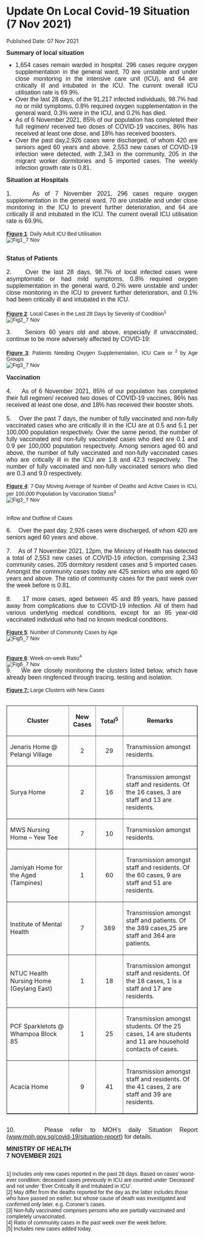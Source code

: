 <html>
    <meta http-equiv="Content-Type" content="text/html; charset=utf-8"/>
    <meta charset="utf-8"/>
    <title>Update On Local Covid-19 Situation (7 Nov 2021)</title>
    <body><h1>Update On Local Covid-19 Situation (7 Nov 2021)</h1>
    <p>Published Date: 07 Nov 2021</p> <p style="text-align: justify;"><span style="font-family: Arial;"><strong><span style="font-size: 16px;">Summary of local situation</span></strong></span></p><ul><li style="text-align: justify;"><span style="font-family: Arial; font-size: 16px;">1,654 cases remain warded in hospital. 296 cases require oxygen supplementation in the general ward, 70 are unstable and under close monitoring in the intensive care unit (ICU), and 64 are critically ill and intubated in the ICU. The current overall ICU utilisation rate is 69.9%.</span></li><li style="text-align: justify;"><span style="font-family: Arial; font-size: 16px;">Over the last 28 days, of the 91,217 infected individuals, 98.7% had no or mild symptoms, 0.8% required oxygen supplementation in the general ward, 0.3% were in the ICU, and 0.2% has died.</span></li><li style="text-align: justify;"><span style="font-family: Arial; font-size: 16px;">As of 6 November 2021, 85% of our population has completed their full regimen/ received two doses of COVID-19 vaccines, 86% has received at least one dose, and 18% has received boosters.</span></li><li style="text-align: justify;"><span style="font-family: Arial; font-size: 16px;">Over the past day,2,926 cases were discharged, of whom 420 are seniors aged 60 years and above. 2,553 new cases of COVID-19 infection were detected, with 2,343 in the community, 205 in the migrant worker dormitories and 5 imported cases. The weekly infection growth rate is 0.81.</span></li></ul><p style="text-align: justify;"><span style="font-family: Arial;"><span style="font-size: 16px;"><strong>Situation at Hospitals<br></strong><br>1. &nbsp; &nbsp;As of 7 November 2021, 296 cases require oxygen supplementation in the general ward, 70 are unstable and under close monitoring in the ICU to prevent further deterioration, and 64 are critically ill and intubated in the ICU. The current overall ICU utilisation rate is 69.9%.</span><br><br><b><u>Figure 1</u></b>:&nbsp;Daily Adult ICU Bed Utilisation<br><a href="/images/librariesprovider5/covid-19-chart-(pr)/fig1_7-nov.png?sfvrsn=23c959db_2"><img src="/images/librariesprovider5/covid-19-chart-(pr)/fig1_7-nov.png?sfvrsn=23c959db_2" data-displaymode="Original" alt="Fig1_7 Nov" title="Fig1_7 Nov" data-openoriginalimageonclick="true" style="float: left;"></a><br><br><strong><br><span style="font-size: 16px;">Status of Patients</span></strong><span style="font-size: 16px;"><br><br>2. &nbsp; &nbsp;Over the last 28 days, 98.7% of local infected cases were asymptomatic or had mild symptoms, 0.8% required oxygen supplementation in the general ward, 0.2% were unstable and under close monitoring in the ICU to prevent further deterioration,&nbsp;and 0.1% had been critically ill and intubated in the ICU.&nbsp;<br></span><br><b><u>Figure 2</u></b>:&nbsp;Local Cases in the Last 28 Days by Severity of Condition<sup>1</sup><br><a href="/images/librariesprovider5/covid-19-chart-(pr)/fig2_7-nov.png?sfvrsn=75b942c9_2"><img src="/images/librariesprovider5/covid-19-chart-(pr)/fig2_7-nov.png?sfvrsn=75b942c9_2" data-displaymode="Original" alt="Fig2_7 Nov" title="Fig2_7 Nov" data-openoriginalimageonclick="true" style="float: left;"></a><br><br><span style="font-size: 16px;">3. &nbsp; &nbsp;Seniors 60 years old and above, especially if unvaccinated, continue to be more adversely affected by COVID-19:&nbsp;</span><br><br><strong><u>Figure 3</u></strong>:&nbsp;Patients Needing Oxygen Supplementation, ICU Care or <sup>2</sup> by Age Groups<br><a href="/images/librariesprovider5/covid-19-chart-(pr)/fig3_7-nov.png?sfvrsn=b6a105ec_2"><img src="/images/librariesprovider5/covid-19-chart-(pr)/fig3_7-nov.png?sfvrsn=b6a105ec_2" data-displaymode="Original" alt="Fig3_7 Nov" title="Fig3_7 Nov" data-openoriginalimageonclick="true" style="float: left;"></a><br><br><span style="font-size: 16px;"><strong>Vaccination&nbsp;<br></strong><br>4. &nbsp; &nbsp;As of 6 November 2021, 85% of our population has completed their full regimen/ received two doses of COVID-19 vaccines, 86% has received at least one dose, and 18% has received their booster shots.&nbsp;<br><br>5. &nbsp; &nbsp;Over the past 7 days, the number of fully vaccinated and non-fully vaccinated cases who are critically ill in the ICU are at 0.5 and 5.1 per 100,000 population respectively. Over the same period, the number of fully vaccinated and non-fully vaccinated cases who died are 0.1 and 0.9 per 100,000 population respectively. Among seniors aged 60 and above, the number of fully vaccinated and non-fully vaccinated cases who are critically ill in the ICU are 1.8 and 42.3 respectively.&nbsp;&nbsp;The number of fully vaccinated and non-fully vaccinated seniors who died are 0.3 and 9.0 respectively.&nbsp;</span><br><br><strong><u>Figure 4</u></strong>:&nbsp;7-Day Moving Average of Number of Deaths and Active Cases in ICU, per 100,000 Population by Vaccination Status<sup>3</sup> &nbsp;<br><a href="/images/librariesprovider5/covid-19-chart-(pr)/fig3_7-nov.png?sfvrsn=b6a105ec_2"><img src="/images/librariesprovider5/covid-19-chart-(pr)/fig3_7-nov.png?sfvrsn=b6a105ec_2" data-displaymode="Original" alt="Fig3_7 Nov" title="Fig3_7 Nov" data-openoriginalimageonclick="true" style="float: left;"></a><br><br><br>Inflow and Outflow of Cases<br><br><span style="font-size: 16px;">6. &nbsp; &nbsp;Over the past day, 2,926 cases were discharged, of whom 420 are seniors aged 60 years and above.&nbsp;<br><br>7. &nbsp; &nbsp;As of 7 November 2021, 12pm, the Ministry of Health has detected a total of 2,553 new cases of COVID-19 infection, comprising 2,343 community cases, 205 dormitory resident cases and 5 imported cases. Amongst the community cases today are 425 seniors who are aged 60 years and above. The ratio of community cases for the past week over the week before is 0.81.&nbsp;<br><br>8. &nbsp; &nbsp;17&nbsp;more cases, aged between 45 and 89 years, have passed away from complications due to COVID-19 infection. All of them had various underlying&nbsp;medical conditions, except for an 85 year-old vaccinated individual who had no&nbsp;known medical conditions.&nbsp;</span><br><br><strong><span style="text-decoration: underline;">Figure 5</span></strong>:&nbsp;Number of Community Cases by Age<br><a href="/images/librariesprovider5/covid-19-chart-(pr)/fig5_7-nov.png?sfvrsn=3f03efbc_2"><img src="/images/librariesprovider5/covid-19-chart-(pr)/fig5_7-nov.png?sfvrsn=3f03efbc_2" data-displaymode="Original" alt="Fig5_7 Nov" title="Fig5_7 Nov" data-openoriginalimageonclick="true" style="float: left;"></a><br><b><u><br><br>Figure 6</u></b>:&nbsp;Week-on-week Ratio<sup>4</sup><br><a href="/images/librariesprovider5/covid-19-chart-(pr)/fig6_7-nov.png?sfvrsn=977e9ff6_2"><img src="/images/librariesprovider5/covid-19-chart-(pr)/fig6_7-nov.png?sfvrsn=977e9ff6_2" data-displaymode="Original" alt="Fig6_7 Nov" title="Fig6_7 Nov" data-openoriginalimageonclick="true" style="float: left;"></a><br><span style="font-size: 16px;">9. &nbsp; &nbsp;We&nbsp;are closely monitoring the clusters listed below, which have already been ringfenced through tracing, testing and isolation.</span><br><br><strong><u>Figure 7:</u></strong>&nbsp;Large Clusters with New Cases<br><br></span></p><table border="1" cellspacing="0" cellpadding="0" width="606"><thead><tr><td width="215"><p align="center"><strong>Cluster</strong></p></td><td width="60"><p align="center"><strong>New Cases</strong></p></td><td width="63"><p align="center"><strong>Total<sup>5</sup></strong></p></td><td width="268"><p align="center"><strong>Remarks</strong></p></td></tr></thead><tbody><tr><td width="215"><p>Jenaris Home @ Pelangi Village</p></td><td width="60"><p align="center">2</p></td><td width="63"><p align="center">29</p></td><td width="268"><p>Transmission amongst residents.</p></td></tr><tr><td width="215"><p>Surya Home</p></td><td width="60"><p align="center">2</p></td><td width="63"><p align="center">16</p></td><td width="268"><p>Transmission amongst staff and residents. Of the 16 cases, 3 are staff and 13 are residents.</p></td></tr><tr><td width="215"><p>MWS Nursing Home – Yew Tee</p></td><td width="60"><p align="center">7</p></td><td width="63"><p align="center">10</p></td><td width="268"><p>Transmission amongst residents.</p></td></tr><tr><td width="215"><p>Jamiyah Home for the Aged (Tampines)</p></td><td width="60"><p align="center">1</p></td><td width="63"><p align="center">60</p></td><td width="268"><p>Transmission amongst staff and residents. Of the 60 cases, 9 are staff and 51 are residents.</p></td></tr><tr><td width="215"><p>Institute of Mental Health</p></td><td width="60"><p align="center">7</p></td><td width="63"><p align="center">389</p></td><td width="268"><p>Transmission amongst staff and patients. Of the 389 cases,25 are staff and 364 are patients.</p></td></tr><tr><td width="215"><p>NTUC Health Nursing Home (Geylang East)</p></td><td width="60"><p align="center">1</p></td><td width="63"><p align="center">18</p></td><td width="268"><p>Transmission amongst staff and residents. Of the 18 cases, 1 is a staff and 17 are residents.</p></td></tr><tr><td width="215"><p>PCF Sparkletots @ Whampoa Block 85</p></td><td width="60"><p align="center">1</p></td><td width="63"><p align="center">25</p></td><td width="268"><p>Transmission amongst students. Of the 25 cases, 14 are students and 11 are household contacts of cases.</p></td></tr><tr><td width="215"><p>Acacia Home</p></td><td width="60"><p align="center">9</p></td><td width="63"><p align="center">41</p></td><td width="268"><p>Transmission amongst staff and residents. Of the 41 cases, 2 are staff and 39 are residents.</p></td></tr></tbody></table><div><p style="text-align: justify;"><br><span style="font-family: Arial; font-size: 16px;">10. &nbsp; &nbsp;Please refer to&nbsp;MOH’s daily Situation Report (<a href=" https://covidsitrep.moh.gov.sg" title="" class="" target="">www.moh.gov.sg/covid-19/situation-report</a>) for details.&nbsp;</span></p><p style="margin-left: 0cm; text-align: justify;"><span style="font-family: Arial; font-size: 16px;"><span style="font-family: Arial;"></span><strong style="text-align: left;">MINISTRY OF HEALTH<br></strong></span><strong style="text-align: left;"><span style="font-size: 12pt; font-family: Arial;">7 NOVEMBER 2021</span></strong></p></div><span style="font-family: Arial;"><br>1] Includes only new cases reported in the past 28 days. Based on cases’ worst-ever condition; deceased cases previously in ICU are counted under ‘Deceased’ and not under ‘Ever Critically ill and Intubated in ICU’.<br>[2] May differ from the deaths reported for the day as the latter includes those who have passed on earlier, but whose cause of death was investigated and confirmed only later, e.g. Coroner’s cases.<br>[3] Non-fully vaccinated comprises persons who are partially vaccinated and completely unvaccinated.<br>[4] Ratio of community cases in the past week over the week before.<br>[5] Includes new cases added today.</span></body>
</html>